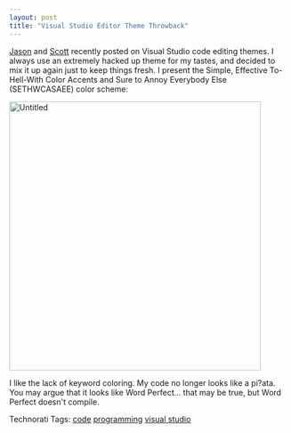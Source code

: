 ```yaml
---
layout: post
title: "Visual Studio Editor Theme Throwback"
---
```


<p><a href="http://jasonbock.net/JB/Default.aspx?blog=entry.b339d075cef24e76917f891f1ed39825" target="_blank">Jason</a> and <a href="http://www.hanselman.com/blog/#ae6aac678-0dba-48a6-a2a2-6a19439f2583" target="_blank">Scott</a> recently posted on Visual Studio code editing themes.  I always use an extremely hacked up theme for my tastes, and decided to mix it up again just to keep things fresh.  I present the Simple, Effective To-Hell-With Color Accents and Sure to Annoy Everybody Else (SETHWCASAEE) color scheme:</p>
<p><a href="http://kindohm.com/localimages/posts/VisualStudioEditorThemeThrowback_B599/Untitled.png"><img style="border-top-width: 0px; border-left-width: 0px; border-bottom-width: 0px; border-right-width: 0px" height="484" alt="Untitled" src="http://kindohm.com/localimages/posts/VisualStudioEditorThemeThrowback_B599/Untitled_thumb.png" width="452" border="0" /></a></p>
<p>I like the lack of keyword coloring.  My code no longer looks like a pi?ata.  You may argue that it looks like Word Perfect...  that may be true, but Word Perfect doesn't compile.  </p>
<div class="tags" id="scid:0767317B-992E-4b12-91E0-4F059A8CECA8:8a33770b-3966-4181-a9bf-cadae6a0d9c4">Technorati Tags: <a href="http://technorati.com/tags/code" target="_blank" rel="tag">code</a> <a href="http://technorati.com/tags/programming" target="_blank" rel="tag">programming</a> <a href="http://technorati.com/tags/visual%20studio" target="_blank" rel="tag">visual studio</a></div> 
